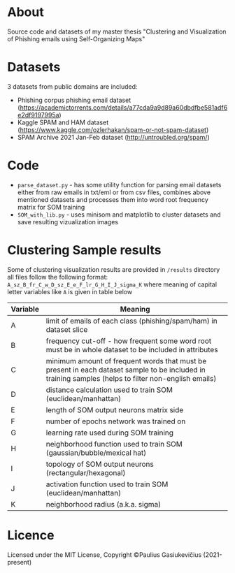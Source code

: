 # About
Source code and datasets of my master thesis "Clustering and Visualization of Phishing emails using Self-Organizing Maps"

# Datasets
3 datasets from public domains are included:
-	Phishing corpus phishing email dataset (https://academictorrents.com/details/a77cda9a9d89a60dbdfbe581adf6e2df9197995a)
-	Kaggle SPAM and HAM dataset (https://www.kaggle.com/ozlerhakan/spam-or-not-spam-dataset)
-	SPAM Archive 2021 Jan-Feb dataset (http://untroubled.org/spam/)

# Code
- `parse_dataset.py` - has some utility function for parsing email datasets either from raw emails in txt/eml or from csv files, combines above mentioned datasets and processes them into word root frequency matrix for SOM training
- `SOM_with_lib.py` - uses minisom and matplotlib to cluster datasets and save resulting vizualization images

# Clustering Sample results
Some of clustering visualization results are provided in `/results` directory
all files follow the following format: `A_sz_B_fr_C_w_D_sz_E_e_F_lr_G_H_I_J_sigma_K` where meaning of capital letter variables like `A` is given in table below

| Variable  | Meaning |
| ------------- | ------------- |
| A  | limit of emails of each class (phishing/spam/ham) in dataset slice  |
| B  | frequency cut-off - how frequent some word root must be in whole dataset to be included in attributes |
| C  | minimum amount of frequent words that must be present in each dataset sample to be included in training samples (helps to filter non-english emails) |
| D  | distance calculation used to train SOM (euclidean/manhattan) |
| E  | length of SOM output neurons matrix side |
| F  | number of epochs network was trained on  |
| G  | learning rate used during SOM training  |
| H  | neighborhood function used to train SOM (gaussian/bubble/mexical hat)  |
| I  | topology of SOM output neurons (rectangular/hexagonal)  |
| J  | activation function used to train SOM (euclidean/manhattan) |
| K  | neighborhood radius (a.k.a. sigma)  |

# Licence
Licensed under the MIT License, Copyright ©Paulius Gasiukevičius (2021-present)
